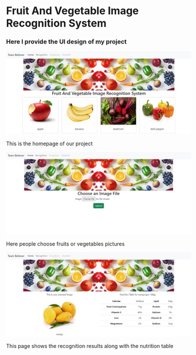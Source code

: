 # Fruit And Vegetable Image Recognition System
<h3>Here I provide the UI design of my project</h3>
<img src="myproject/screenshots/homepage.JPG">
<p>This is the homepage of our project</p>
<img src="myproject/screenshots/input.JPG">
<p>Here people choose fruits or vegetables pictures</p>
<img src="myproject/screenshots/output.JPG">
<p>This page shows the recognition results along with the nutrition table</p>
